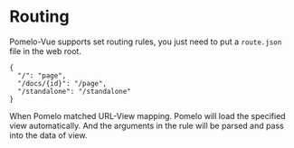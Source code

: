 ﻿# Routing

Pomelo-Vue supports set routing rules, you just need to put a `route.json` file in the web root.

```
{
  "/": "page",
  "/docs/{id}": "/page",
  "/standalone": "/standalone"
}
```

When Pomelo matched URL-View mapping. Pomelo will load the specified view automatically. And the arguments in the rule will be parsed and pass into the data of view.